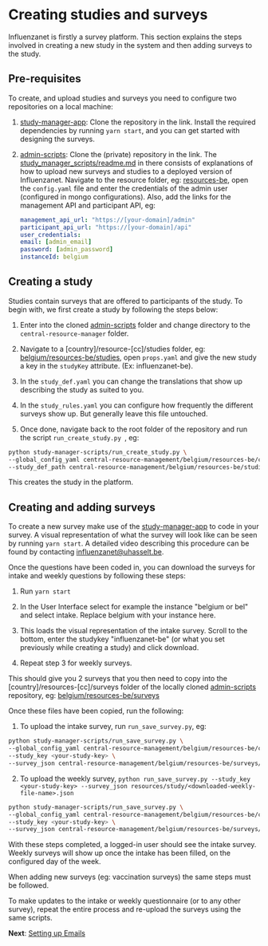 # Creating studies and surveys

Influenzanet is firstly a survey platform. This section explains the steps involved in creating a new study in the system and then adding surveys to the study.

## Pre-requisites

To create, and upload studies and surveys you need to configure two repositories on a local machine:

1. [study-manager-app](https://github.com/influenzanet/study-manager-app): Clone the repository in the link. Install the required dependencies by running ``` yarn start ```, and you can get started with designing the surveys.

2. [admin-scripts](https://github.com/influenzanet/admin-scripts): Clone the (private) repository in the link. The [study_manager_scripts/readme.md](https://github.com/influenzanet/admin-scripts/tree/blob/study_manager_scripts/readme.md) in there consists of explanations of how to upload new surveys and studies to a deployed version of Influenzanet. Navigate to the resource folder, eg: [resources-be](https://github.com/influenzanet/admin-scripts/tree/master/central-resource-management/belgium/resources-be/email_templates), open the ```config.yaml``` file and enter the credentials of the admin user (configured in mongo configurations). Also, add the links for the management API and participant API, eg:

    ```yaml
    management_api_url: "https://[your-domain]/admin"
    participant_api_url: "https://[your-domain]/api"
    user_credentials:
    email: [admin_email]
    password: [admin_password]
    instanceId: belgium
    ```

## Creating a study

Studies contain surveys that are offered to participants of the study. To begin with, we first create a study by following the steps below:

1. Enter into the cloned [admin-scripts](https://github.com/influenzanet/admin-scripts) folder and change directory to the ```central-resource-manager``` folder.

2. Navigate to a [country]/resource-[cc]/studies folder, eg: [belgium/resources-be/studies](https://github.com/influenzanet/admin-scripts/tree/master/central-resource-management/belgium/resources-be/studies), open ```props.yaml``` and give the new study a key in the ```studyKey``` attribute. (Ex: influenzanet-be).

3. In the ```study_def.yaml``` you can change the translations that show up describing the study as suited to you.

4. In the ```study_rules.yaml``` you can configure how frequently the different surveys show up. But generally leave this file untouched.

5. Once done, navigate back to the root folder of the repository and run the script ```run_create_study.py ```, eg:

```sh
python study-manager-scripts/run_create_study.py \
--global_config_yaml central-resource-management/belgium/resources-be/config.yaml \
--study_def_path central-resource-management/belgium/resources-be/studies/
```

This creates the study in the platform.

## Creating and adding surveys

To create a new survey make use of the [study-manager-app](https://github.com/influenzanet/study-manager-app) to code in your survey. A visual representation of what the survey will look like can be seen by running ```yarn start```. A detailed video describing this procedure can be found by contacting influenzanet@uhasselt.be. 

Once the questions have been coded in, you can download the surveys for intake and weekly questions by following these steps:

1. Run ```yarn start```

2. In the User Interface select for example the instance "belgium or bel" and select intake. Replace belgium with your instance here.

3. This loads the visual representation of the intake survey. Scroll to the bottom, enter the studykey "influenzanet-be" (or what you set previously while creating a study) and click download.

4. Repeat step 3 for weekly surveys.

This should give you 2 surveys that you then need to copy into the [country]/resources-[cc]/surveys folder of the locally cloned [admin-scripts](https://github.com/influenzanet/admin-scripts) repository, eg: [belgium/resources-be/surveys](https://github.com/influenzanet/admin-scripts/tree/master/central-resource-management/belgium/resources-be/surveys)

Once these files have been copied, run the following:

1. To upload the intake survey, run ```run_save_survey.py```, eg:

```sh
python study-manager-scripts/run_save_survey.py \
--global_config_yaml central-resource-management/belgium/resources-be/config.yaml \
--study_key <your-study-key> \
--survey_json central-resource-management/belgium/resources-be/surveys/<downloaded-intake-file-name>.json 
```

2. To upload the weekly survey, ```python run_save_survey.py --study_key <your-study-key> --survey_json resources/study/<downloaded-weekly-file-name>.json ```

```sh
python study-manager-scripts/run_save_survey.py \
--global_config_yaml central-resource-management/belgium/resources-be/config.yaml \
--study_key <your-study-key> \
--survey_json central-resource-management/belgium/resources-be/surveys/<downloaded-intake-file-name>.json 
```

With these steps completed, a logged-in user should see the intake survey. Weekly surveys will show up once the intake has been filled, on the configured day of the week.

When adding new surveys (eg: vaccination surveys) the same steps must be followed.

To make updates to the intake or weekly questionnaire (or to any other survey), repeat the entire process and re-upload the surveys using the same scripts.

**Next**: [Setting up Emails](../system-configuration/3-email-setup.md)